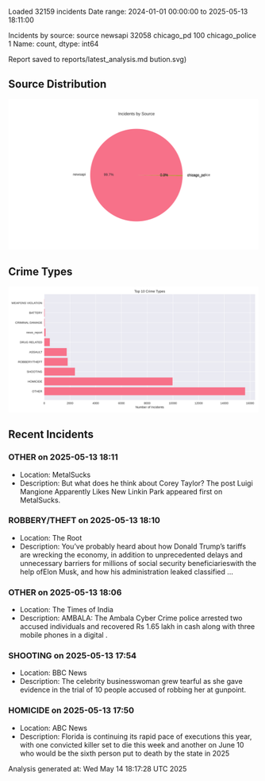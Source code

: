 
Loaded 32159 incidents
Date range: 2024-01-01 00:00:00 to 2025-05-13 18:11:00

Incidents by source:
source
newsapi           32058
chicago_pd          100
chicago_police        1
Name: count, dtype: int64

Report saved to reports/latest_analysis.md
bution.svg)

## Source Distribution
![Source Distribution](images/source_distribution.svg)

## Crime Types
![Crime Types](images/crime_types.svg)

## Recent Incidents

### OTHER on 2025-05-13 18:11
- Location: MetalSucks
- Description: But what does he think about Corey Taylor?
The post Luigi Mangione Apparently Likes New Linkin Park appeared first on MetalSucks.


### ROBBERY/THEFT on 2025-05-13 18:10
- Location: The Root
- Description: You’ve probably heard about how Donald Trump’s tariffs are wrecking the economy, in addition to unprecedented delays and unnecessary barriers for millions of social security beneficiarieswith the help ofElon Musk, and how his administration leaked classified …


### OTHER on 2025-05-13 18:06
- Location: The Times of India
- Description: AMBALA: The Ambala Cyber Crime police arrested two accused individuals and recovered Rs 1.65 lakh in cash along with three mobile phones in a digital .


### SHOOTING on 2025-05-13 17:54
- Location: BBC News
- Description: The celebrity businesswoman grew tearful as she gave evidence in the trial of 10 people accused of robbing her at gunpoint.


### HOMICIDE on 2025-05-13 17:50
- Location: ABC News
- Description: Florida is continuing its rapid pace of executions this year, with one convicted killer set to die this week and another on June 10 who would be the sixth person put to death by the state in 2025

Analysis generated at: Wed May 14 18:17:28 UTC 2025
